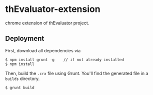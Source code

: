 thEvaluator-extension
=====================

chrome extension of thEvaluator project.

Deployment
----------

First, download all dependencies via

```
$ npm install grunt -g    // if not already installed
$ npm install
```

Then, build the `.crx` file using Grunt. You'll find the generated file in a `builds` directory.

```
$ grunt build
```